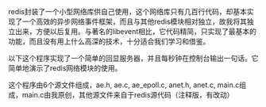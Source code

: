 redis封装了一个小型网络库供自己使用，这个网络库只有几百行代码，却基本实现了一个高效的异步网络事件框架，而且与其他redis模块相对独立，故我将其独立出来，方便以后复用。与著名的libevent相比，它代码精简，只实现了最基本的功能，而且没有用上什么高深的技术，十分适合我们学习和借鉴。

以下这个程序实现了一个简单的回显服务器，并且每秒钟在控制台输出一句话。它简单地演示了redis网络模块的使用。

这个程序由6个源文件组成，ae.h, ae.c, ae_epoll.c, anet.h, anet.c, main.c组成，main.c由我原创，其他源文件来自于redis源代码（注释版，有改动）
